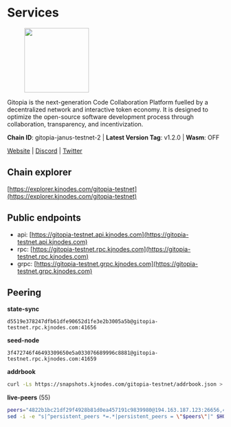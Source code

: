 # Services

<figure><img src="https://raw.githubusercontent.com/kj89/testnet_manuals/main/pingpub/logos/gitopia.png" width="150" alt=""><figcaption></figcaption></figure>

Gitopia is the next-generation Code Collaboration Platform fuelled by  a decentralized network and interactive token economy. It is designed  to optimize the open-source software development process through  collaboration, transparency, and incentivization.

**Chain ID**: gitopia-janus-testnet-2 | **Latest Version Tag**: v1.2.0 | **Wasm**: OFF

[Website](https://gitopia.com/) | [Discord](https://discord.gg/hFTXCGNYDZ) | [Twitter](https://twitter.com/gitopiaDAO)




## Chain explorer
[https://explorer.kjnodes.com/gitopia-testnet](https://explorer.kjnodes.com/gitopia-testnet)

## Public endpoints

* api: [https://gitopia-testnet.api.kjnodes.com](https://gitopia-testnet.api.kjnodes.com)
* rpc: [https://gitopia-testnet.rpc.kjnodes.com](https://gitopia-testnet.rpc.kjnodes.com)
* grpc: [https://gitopia-testnet.grpc.kjnodes.com](https://gitopia-testnet.grpc.kjnodes.com)

## Peering

**state-sync**

```text
d5519e378247dfb61dfe90652d1fe3e2b3005a5b@gitopia-testnet.rpc.kjnodes.com:41656
```

**seed-node**

```text
3f472746f46493309650e5a033076689996c8881@gitopia-testnet.rpc.kjnodes.com:41659
```

**addrbook**
```bash
curl -Ls https://snapshots.kjnodes.com/gitopia-testnet/addrbook.json > $HOME/.gitopia/config/addrbook.json
```

**live-peers** (55)
```bash
peers="4822b1bc21df29f4928b81d0ea457191c9839980@194.163.187.123:26656,4e0e57bcac8aa2bc3188d5b7845eeee61a61f3f0@194.163.170.165:26656,798cf016b5150592badc8257402312fc50b7361d@65.108.45.200:26878,971c22cfb2a8fee7e6b5b7fb125cc9551f3b5e60@65.109.106.91:16656,4ec16520a171af24269ddb7aa57f555a455bc76d@95.111.247.144:26656,7182dfadba43a9a3b35f6862e63f75be20c8b1db@95.217.214.125:41656,d9b86c9459ac8bb4760d37095732ccd2746aca1f@65.21.131.215:26356,eccdf1d5bf33bc1733838562b4d4a4a45869c3a8@135.181.183.93:41656,d5519e378247dfb61dfe90652d1fe3e2b3005a5b@65.109.68.190:41656,c78af3c8a2fa3d398dedb1ad9052eaf60dc27434@95.216.163.254:41656,ac606e28c081c679dc23d9a94c29842be8f8b1f1@45.85.249.133:656,bc8a2179df7d5db14504e64cfba8ad4e3d3ce0e4@38.242.156.105:26656,ad7f18fc2b6f28e9c10e888a623f45639f670a4b@159.223.199.25:41656,c19da021d6bbdeccdd03453a021d7171e6e299d5@173.249.14.30:656,292c099fc654a1331d3b62a1b939f867b62ef434@45.85.147.242:656,bc688b2be879ba5bfa34587e096a9c9a4df2e6d4@45.151.122.116:656,53b421af01f3260e949d6a9c2dc09e3b1dbf9fb6@109.205.181.30:41656,458a98d6293064bdf3d6f86e0e2aa87bbb450f07@75.119.144.48:656,399d4e19186577b04c23296c4f7ecc53e61080cb@34.142.184.61:26656,c820e754c56b5455d64ab7685730c44a936d0833@154.38.165.129:26656,730983044bcc3f8e688bc2436da8a171fd843922@154.12.243.189:656,b6651c7b043ef4bdccd7906b0f06de2bbdfe8a60@193.46.243.75:26656,f6302399ae8a38a6c923216f30135393915713f6@185.245.183.162:26656,0b1ba8849c79f41d027de35f98398d1da6a0126e@38.242.229.50:41656,93c4c73375b5f52020e7e7bd3f901ee28f07e6b7@109.123.243.66:41656,4ceba74efb843cf10926a9ec757e4e2081d71e92@207.244.226.183:656,9c265cb98c21d6748822ca2bed0accacdd8449db@38.242.205.25:26656,374da78901e59810277fc35482bce6e30953f488@80.79.6.155:41656,63381c5528ed8ca93f9ba31008a9630d21b29a97@142.132.152.46:46656,e79532749fb5dd95366f4568a7b2430d0e316fb5@84.46.255.163:26656,0534e64a6df8a0ac7d032d3eff3587f5fd69ba37@65.108.206.118:60756,5c2a752c9b1952dbed075c56c600c3a79b58c395@195.3.220.140:27036,98bdfc67810bf7ac8f5c45b2c677b4bf199eb42e@185.193.67.65:41656,ea53a3f77fe373f47be4e77fd5f9ff526dfaec33@51.79.143.46:41656,95fbdc6d62be17db6688222b15b57d3e795ed07a@167.86.84.102:656,ae5d5b47ea732ff509114f405967f61eb3d86ac6@75.119.146.171:656,8f4c2887e46edc200a95afeaa87cb63bdddd26e2@185.239.208.131:656,f0b8227e40f25eaec0e25b9e91ca199d2d9a1ecb@167.86.94.177:656,3b7845f8c8361c2f2de742473cd891c6e8cdeabf@83.171.249.159:656,2f0484f05aa2d58d91aa21ea7cb9ce81c2e207ea@85.239.240.187:26656,9bb344d83fc1fafc4bce6b8e4a95b82f37ac4f31@82.208.20.136:26656,082e95b5d5351e68dcfb24dff802f9064cfd5a4c@65.109.92.241:51056,59a99a10a28baeda8535598acef9abb706ec5dbc@45.85.249.132:656,38f4e436b28b05850fa9b67cadf0700123cec094@45.10.154.166:26656,5c74fe6868cda2003926c0a6299c9cebec5c4d1a@65.21.239.60:41656,023c6a86fbd8b8368503c92bd612a8c0379a26e5@194.146.13.251:656,6ea375302fdd319ef64e013f469e286faf739da8@213.239.207.165:20086,8d45cada398e1035e220857a84021fabfa723248@2.58.82.21:26656,91bf3eb973595dd4621ccf5853e5ac78c48058da@194.163.180.77:656,72ba064143222cc699fe2e3830a52b43c18e1c2c@185.209.228.213:26656,5ffdc1788f68df5e8163d9bd0d71a4c4d3dec2e9@81.0.220.21:26656,8e20add7ed774bfd8600c628bb8fce87bacb207b@194.163.143.98:26656,34164bb61ccba0014e048b0e809306e1ec698111@212.68.44.36:656,2236a75a7557d8633d06ac6f036c1b47c1fd1598@149.102.158.166:41656,c03e9f152bb1becc54d4424d02249135d39be09f@81.0.218.106:41656"
sed -i -e "s|^persistent_peers *=.*|persistent_peers = \"$peers\"|" $HOME/.gitopia/config/config.toml
```
